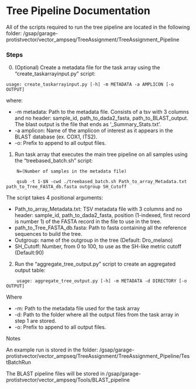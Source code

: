 # Tree Pipeline Documentation

All of the scripts required to run the tree pipeline are located in the following folder:
/gsap/garage-protistvector/vector_ampseq/TreeAssignment/TreeAssignment_Pipeline

### Steps

0. (Optional) Create a metadata file for the task array using the “create_taskarrayinput.py” script:
```
usage: create_taskarrayinput.py [-h] -m METADATA -a AMPLICON [-o OUTPUT]
```
where:
* -m metadata: Path to the metadata file. Consists of a tsv with 3 columns and no header: sample_id, path_to_dada2_fasta, path_to_BLAST_output. The blast output is the file that ends as ‘_Summary_Stats.txt’.
* -a amplicon: Name of the amplicon of interest as it appears in the BLAST database (ex. COX1, ITS2).
* -o: Prefix to append to all output files.


1. Run task array that executes the main tree pipeline on all samples using the “treebased_batch.sh” script:
```
    N=(Number of samples in the metadata file)

    qsub -t 1-$N -cwd ./treebased_batch.sh Path_to_array_Metadata.txt path_to_Tree_FASTA_db.fasta outgroup SH_Cutoff
```
The script takes 4 positional arguments:
- Path_to_array_Metadata.txt: TSV metadata file with 3 columns and no header: sample_id, path_to_dada2_fasta, position (1-indexed, first record is number 1) of the FASTA record in the file to use in the tree.
- path_to_Tree_FASTA_db.fasta: Path to fasta containing all the reference sequences to build the tree.
- Outgroup: name of the outgroup in the tree (Default: Dro_melano)
- SH_Cutoff: Number, from 0 to 100, to use as the SH-like metric cutoff (Default:90)



2. Run the “aggregate_tree_output.py” script to create an aggregated output table:
```
    usage: aggregate_tree_output.py [-h] -m METADATA -d DIRECTORY [-o OUTPUT]
```
Where
* -m: Path to the metadata file used for the task array
* -d: Path to the folder where all the output files from the task array in step 1 are stored.
* -o:  Prefix to append to all output files.


Notes

An example run is stored in the folder: /gsap/garage-protistvector/vector_ampseq/TreeAssignment/TreeAssignment_Pipeline/TestBatchRun

The BLAST pipeline files will be stored in /gsap/garage-protistvector/vector_ampseq/Tools/BLAST_pipeline

